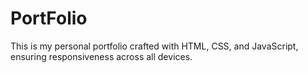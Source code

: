 # PortFolio
This is my personal portfolio crafted with HTML, CSS, and JavaScript, ensuring responsiveness across all devices.

